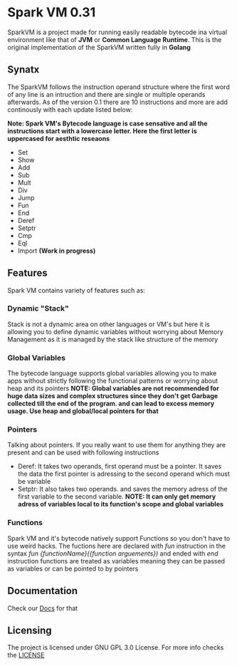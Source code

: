 # Spark VM 0.31
SparkVM is a project made for running easily readable bytecode ina virtual environment like that of **JVM** or **Common Language Runtime**. This is the original implementation of the SparkVM written fully in **Golang**

## Synatx
The SparkVM follows the instruction operand structure where the first word of any line is an intruction and there are single or multiple operands afterwards. As of the version 0.1 there are 10 instructions and more are add continously with each update listed below:

**Note: Spark VM's Bytecode language is case sensative and all the instructions start with a lowercase letter. Here the first letter is uppercased for aesthtic reseaons**
* Set
* Show
* Add
* Sub
* Mult
* Div
* Jump
* Fun
* End
* Deref
* Setptr
* Cmp
* Eql
* Import **(Work in progress)**

## Features
Spark VM contains variety of features such as:
### Dynamic "Stack"
Stack is not a dynamic area on other languages or VM's but here it is allowing you to define dynamic variables without worrying about Memory Management as it is managed by the stack like structure of the memory
### Global Variables
The bytecode language supports global variables allowing you to make apps without strictly following the functional patterns or worrying about heap and its pointers
**NOTE: Global variables are not recommended for huge data sizes and complex structures since they don't get Garbage collected till the end of the program. and can lead to excess memory usage. Use heap and global/local pointers for that**
### Pointers
Talking about pointers. If you really want to use them for anything they are present and can be used with following instructions
* Deref: It takes two operands, first operand must be a pointer. It saves the data the first pointer is adressing to the second operand which must be variable
* Setptr: It also takes two operands. and saves the memory adress of the first variable to the second variable. **NOTE: It can only get memory adress of variables local to its function's scope and global variables**
### Functions
Spark VM and it's bytecode natively support Functions so you don't have to use weird hacks. The fuctions here are declared with *fun* instruction in the syntax *fun {functionName}({function arguements})* and ended with *end* instruction functions are treated as variables meaning they can be passed as variables or can be pointed to by pointers
## Documentation
Check our [Docs](./docs) for that
## Licensing
The project is licensed under GNU GPL 3.0 License. For more info checks the [LICENSE](./LICENSE)